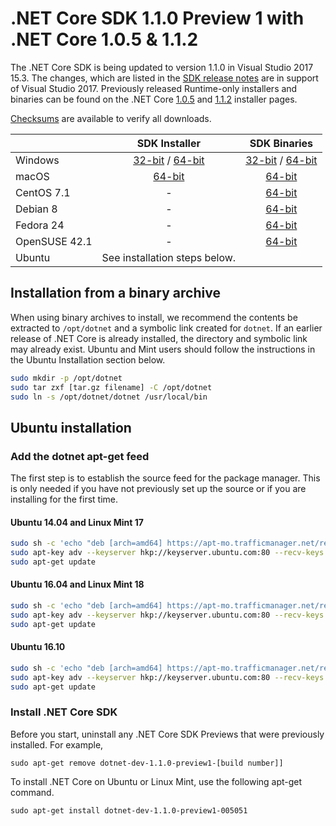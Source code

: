 # .NET Core SDK 1.1.0 Preview 1 with .NET Core 1.0.5 & 1.1.2

The .NET Core SDK is being updated to version 1.1.0 in Visual Studio 2017 15.3. The changes, which are listed in the [SDK release notes](https://github.com/dotnet/cli/releases/tag/v1.1.0-preview1-005051) are in support of Visual Studio 2017. Previously released Runtime-only installers and binaries can be found on the .NET Core [1.0.5](1.0.5-download.md) and [1.1.2](1.1.2-download.md) installer pages.

[Checksums](https://builds.dotnet.microsoft.com/dotnet/checksums/1.1.0-preview1-sdk-sha.txt) are available to verify all downloads.

|                         | SDK Installer                                                                                                        | SDK Binaries                                             |
| ----------------------- | :----------------------------------------------:                                                                     | :----------------------------------------------:         |
| Windows                 | [32-bit](https://download.microsoft.com/download/9/1/5/91598B9D-F099-4950-8C02-C08D957E59BA/dotnet-dev-win-x86.1.1.0-preview1-005051.exe) / [64-bit](https://download.microsoft.com/download/9/1/5/91598B9D-F099-4950-8C02-C08D957E59BA/dotnet-dev-win-x64.1.1.0-preview1-005051.exe)  | [32-bit](https://download.microsoft.com/download/E/0/8/E0885D51-CE69-4D84-91EF-B3A31E028B8F/dotnet-dev-win-x86.1.1.0-preview1-005051.zip) / [64-bit](https://download.microsoft.com/download/E/0/8/E0885D51-CE69-4D84-91EF-B3A31E028B8F/dotnet-dev-win-x64.1.1.0-preview1-005051.zip)
| macOS                   | [64-bit](https://download.microsoft.com/download/9/1/5/91598B9D-F099-4950-8C02-C08D957E59BA/dotnet-dev-osx-x64.1.1.0-preview1-005051.pkg)                                                             | [64-bit](https://download.microsoft.com/download/E/0/8/E0885D51-CE69-4D84-91EF-B3A31E028B8F/dotnet-dev-osx-x64.1.1.0-preview1-005051.tar.gz) |
| CentOS 7.1              | -                                                                                                                    | [64-bit](https://download.microsoft.com/download/E/0/8/E0885D51-CE69-4D84-91EF-B3A31E028B8F/dotnet-dev-centos-x64.1.1.0-preview1-005051.tar.gz) |
| Debian 8                | -                                                                                                                    | [64-bit](https://download.microsoft.com/download/E/0/8/E0885D51-CE69-4D84-91EF-B3A31E028B8F/dotnet-dev-debian-x64.1.1.0-preview1-005051.tar.gz) |
| Fedora 24               | -                                                                                                                    | [64-bit](https://download.microsoft.com/download/E/0/8/E0885D51-CE69-4D84-91EF-B3A31E028B8F/dotnet-dev-fedora.24-x64.1.1.0-preview1-005051.tar.gz) |
| OpenSUSE 42.1           | -                                                                                                                    | [64-bit](https://download.microsoft.com/download/E/0/8/E0885D51-CE69-4D84-91EF-B3A31E028B8F/dotnet-dev-opensuse.42.1-x64.1.1.0-preview1-005051.tar.gz) |
| Ubuntu | See installation steps below.                                                              |  |

## Installation from a binary archive

When using binary archives to install, we recommend the contents be extracted to `/opt/dotnet` and a symbolic link created for `dotnet`. If an earlier release of .NET Core is already installed, the directory and symbolic link may already exist. Ubuntu and Mint users should follow the instructions in the Ubuntu Installation section below.

```bash
sudo mkdir -p /opt/dotnet
sudo tar zxf [tar.gz filename] -C /opt/dotnet
sudo ln -s /opt/dotnet/dotnet /usr/local/bin
```

## Ubuntu installation

### Add the dotnet apt-get feed

The first step is to establish the source feed for the package manager. This is only needed if you have not previously set up the source or if you are installing for the first time.

#### Ubuntu 14.04 and Linux Mint 17

```bash
sudo sh -c 'echo "deb [arch=amd64] https://apt-mo.trafficmanager.net/repos/dotnet-release/ trusty main" > /etc/apt/sources.list.d/dotnetdev.list'
sudo apt-key adv --keyserver hkp://keyserver.ubuntu.com:80 --recv-keys 417A0893
sudo apt-get update
```

#### Ubuntu 16.04 and Linux Mint 18

```bash
sudo sh -c 'echo "deb [arch=amd64] https://apt-mo.trafficmanager.net/repos/dotnet-release/ xenial main" > /etc/apt/sources.list.d/dotnetdev.list'
sudo apt-key adv --keyserver hkp://keyserver.ubuntu.com:80 --recv-keys 417A0893
sudo apt-get update
```

#### Ubuntu 16.10

```bash
sudo sh -c 'echo "deb [arch=amd64] https://apt-mo.trafficmanager.net/repos/dotnet-release/ yakkety main" > /etc/apt/sources.list.d/dotnetdev.list'
sudo apt-key adv --keyserver hkp://keyserver.ubuntu.com:80 --recv-keys 417A0893
sudo apt-get update
```

### Install .NET Core SDK

Before you start, uninstall any .NET Core SDK Previews that were previously installed. For example,

```
sudo apt-get remove dotnet-dev-1.1.0-preview1-[build number]]
```

To install .NET Core on Ubuntu or Linux Mint, use the following apt-get command.

```
sudo apt-get install dotnet-dev-1.1.0-preview1-005051
```